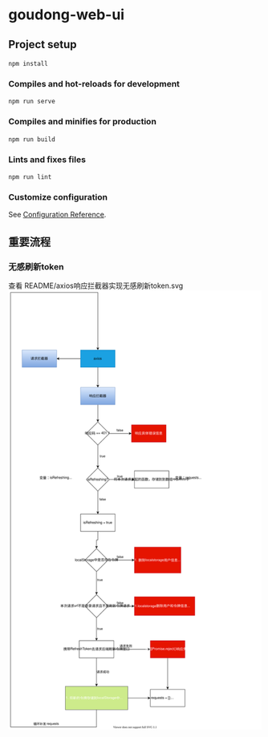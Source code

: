 # goudong-web-ui

## Project setup
```
npm install
```

### Compiles and hot-reloads for development
```
npm run serve
```

### Compiles and minifies for production
```
npm run build
```

### Lints and fixes files
```
npm run lint
```

### Customize configuration
See [Configuration Reference](https://cli.vuejs.org/config/).

## 重要流程
### 无感刷新token
查看 README/axios响应拦截器实现无感刷新token.svg
![axios响应拦截器实现无感刷新token.svg](README/axios响应拦截器实现无感刷新token.svg)

